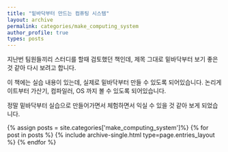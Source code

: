 ```yaml
---
title: "밑바닥부터 만드는 컴퓨팅 시스템"
layout: archive
permalink: categories/make_computing_system
author_profile: true
types: posts
---
```


지난번 팀원들끼리 스터디를 할때 검토했던 책인데, 제목 그대로 밑바닥부터 보기 좋은것 같아 다시 보려고 합니다. 

이 책에는 실습 내용이 있는데, 실제로 밑바닥부터 만들 수 있도록 되어있습니다. 
논리게이트부터 가산기, 컴파일러, OS 까지 볼 수 있도록 되어있습니다. 

정말 밑바닥부터 실습으로 만들어가면서 체험하면서 익실 수 있을 것 같아 보게 되었습니다. 

{% assign posts = site.categories['make_computing_system']%}
{% for post in posts %} 
  {% include archive-single.html type=page.entries_layout %} 
{% endfor %}
